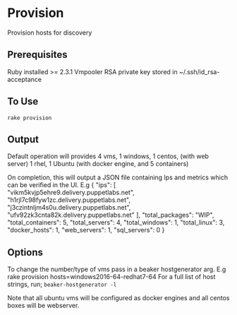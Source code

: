 # Provision
Provision hosts for discovery

## Prerequisites
Ruby installed >= 2.3.1
Vmpooler RSA private key stored in ~/.ssh/id_rsa-acceptance

## To Use
```gem install bundler (first time)
rake provision
```

## Output
Default operation will provides 4 vms,
1 windows,
1 centos, (with web server)
1 rhel,
1 Ubuntu (with docker engine, and 5 containers)

On completion, this will output a JSON file containing Ips and metrics which can be verified in the UI.
E.g
{
  "ips": [
    "vikm5kvjp5ehre9.delivery.puppetlabs.net",
    "h1rjl7c98fyw1zc.delivery.puppetlabs.net",
    "j3czintnljm4s0u.delivery.puppetlabs.net",
    "ufv92zk3cnta82k.delivery.puppetlabs.net"
  ],
  "total_packages": "WIP",
  "total_containers": 5,
  "total_servers": 4,
  "total_windows": 1,
  "total_linux": 3,
  "docker_hosts": 1,
  "web_servers": 1,
  "sql_servers": 0
}

## Options
To change the number/type of vms pass in a beaker hostgenerator arg.
E.g rake provision hosts=windows2016-64-redhat7-64
For a full list of host strings, run;
`beaker-hostgenerator -l`

Note that all ubuntu vms will be configured as docker engines and all centos boxes will be webserver.
